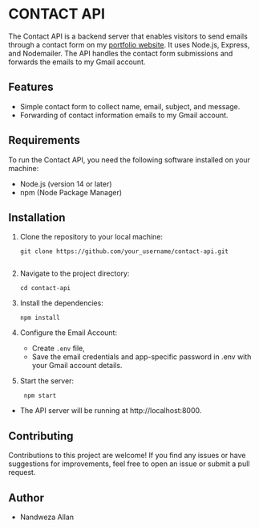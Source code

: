 # CONTACT API

The Contact API is a backend server that enables visitors to send emails through a contact form on my [portfolio website](https://nandweza.github.io/allan/). It uses Node.js, Express, and Nodemailer. The API handles the contact form submissions and forwards the emails to my Gmail account.

## Features

- Simple contact form to collect name, email, subject, and message.
- Forwarding of contact information emails to my Gmail account.

## Requirements

To run the Contact API, you need the following software installed on your machine:

- Node.js (version 14 or later)
- npm (Node Package Manager)

## Installation

1. Clone the repository to your local machine:
    ```
    git clone https://github.com/your_username/contact-api.git


2. Navigate to the project directory:
    ```
    cd contact-api

3. Install the dependencies:
    ```
    npm install

4. Configure the Email Account:

    + Create `.env` file,
    + Save the email credentials and app-specific password in .env with your Gmail account details.

5. Start the server:
   ```
    npm start

+ The API server will be running at http://localhost:8000.

## Contributing

Contributions to this project are welcome! If you find any issues or have suggestions for improvements, feel free to open an issue or submit a pull request.

## Author
+ Nandweza Allan 
